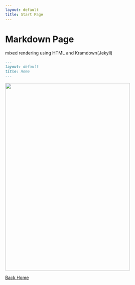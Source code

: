 ```yaml
---
layout: default
title: Start Page
---
```


# Markdown Page
mixed rendering using HTML and Kramdown(Jekyll)
```md
---
layout: default
title: Home
---
```
<img loading="lazy" src="https://upload.wikimedia.org/wikipedia/commons/e/ec/Mona_Lisa%2C_by_Leonardo_da_Vinci%2C_from_C2RMF_retouched.jpg" width="400" height="600">

[Back Home]({{site.baseurl}}/)
